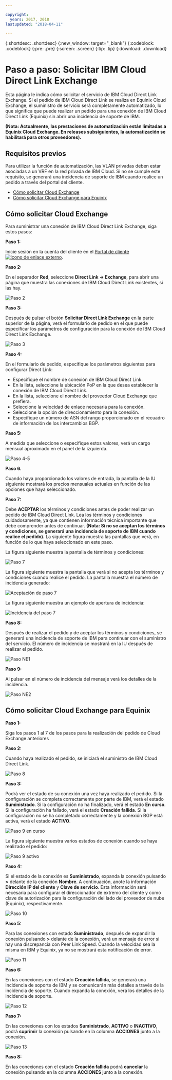 ```yaml
---

copyright:
  years: 2017, 2018
lastupdated: "2018-04-11"

---
```


{:shortdesc: .shortdesc}
{:new_window: target="_blank"}
{:codeblock: .codeblock}
{:pre: .pre}
{:screen: .screen}
{:tip: .tip}
{:download: .download}

# Paso a paso: Solicitar IBM Cloud Direct Link Exchange

Esta página le indica cómo solicitar el servicio de IBM Cloud Direct Link Exchange. Si el pedido de IBM Cloud Direct Link se realiza en Equinix Cloud Exchange, el suministro de servicio será completamente automatizado, lo que significa que puede realizar un pedido para una conexión de IBM Cloud Direct Link (Equinix) sin abrir una incidencia de soporte de IBM.

**(Nota: Actualmente, las prestaciones de automatización están limitadas a Equinix Cloud Exchange. En releases subsiguientes, la automatización se habilitará para otros proveedores).**

## Requisitos previos

Para utilizar la función de automatización, las VLAN privadas deben estar asociadas a un VRF en la red privada de IBM Cloud. Si no se cumple este requisito, se generará una incidencia de soporte de IBM cuando realice un pedido a través del portal del cliente.

 * [Cómo solicitar Cloud Exchange](#how-to-order-cloud-exchange)
 * [Cómo solicitar Cloud Exchange para Equinix](#how-to-order-cloud-exchange-for-equinix)

## Cómo solicitar Cloud Exchange

Para suministrar una conexión de IBM Cloud Direct Link Exchange, siga estos pasos:

**Paso 1:**

Inicie sesión en la cuenta del cliente en el [Portal de cliente ![Icono de enlace externo](../../icons/launch-glyph.svg "Icono de enlace externo")](https://control.softlayer.com/).

**Paso 2:**

En el separador **Red**, seleccione **Direct Link -> Exchange**, para abrir una página que muestra las conexiones de IBM Cloud Direct Link existentes, si las hay.

![Paso 2](/images/Equinix-Step2.png)

**Paso 3:**

Después de pulsar el botón **Solicitar Direct Link Exchange** en la parte superior de la página, verá el formulario de pedido en el que puede especificar los parámetros de configuración para la conexión de IBM Cloud Direct Link Exchange.

![Paso 3](/images/Equinix-Step3.png)

**Paso 4:**

En el formulario de pedido, especifique los parámetros siguientes para configurar Direct Link:
  * Especifique el nombre de conexión de IBM Cloud Direct Link.
  * En la lista, seleccione la ubicación PoP en la que desea establecer la conexión de IBM Cloud Direct Link.
  * En la lista, seleccione el nombre del proveedor Cloud Exchange que prefiera.
  * Seleccione la velocidad de enlace necesaria para la conexión.
  * Seleccione la opción de direccionamiento para la conexión.
  * Especifique un número de ASN del rango proporcionado en el recuadro de información de los intercambios BGP.

**Paso 5:**

A medida que seleccione o especifique estos valores, verá un cargo mensual aproximado en el panel de la izquierda.

![Paso 4-5](/images/Equinix-Step4-5.png)

**Paso 6.**

Cuando haya proporcionado los valores de entrada, la pantalla de la IU siguiente mostrará los precios mensuales actuales en función de las opciones que haya seleccionado.

**Paso 7:**

Debe **ACEPTAR** los términos y condiciones antes de poder realizar un pedido de IBM Cloud Direct Link. Lea los términos y condiciones cuidadosamente, ya que contienen información técnica importante que debe comprender antes de continuar. **(Nota: Si no se aceptan los términos y condiciones, se generará una incidencia de soporte de IBM cuando realice el pedido).** La siguiente figura muestra las pantallas que verá, en función de lo que haya seleccionado en este paso.

La figura siguiente muestra la pantalla de términos y condiciones:

![Paso 7](images/Equinix-Step7.png)

La figura siguiente muestra la pantalla que verá si no acepta los términos y condiciones cuando realice el pedido. La pantalla muestra el número de incidencia generado:

![Aceptación de paso 7](/images/Equinix-Step7-NoAgree.png)

La figura siguiente muestra un ejemplo de apertura de incidencia:

![Incidencia del paso 7](/images/Equinix-Step7-NoAgree-Ticket.png)

**Paso 8:**

Después de realizar el pedido y de aceptar los términos y condiciones, se generará una incidencia de soporte de IBM para continuar con el suministro del servicio. El número de incidencia se mostrará en la IU después de realizar el pedido. 

![Paso NE1](/images/Non-Equinix-Step1.png)

**Paso 9:**

Al pulsar en el número de incidencia del mensaje verá los detalles de la incidencia.

![Paso NE2](/images/Non-Equinix-Step2.png)

## Cómo solicitar Cloud Exchange para Equinix

**Paso 1:**

Siga los pasos 1 al 7 de los pasos para la realización del pedido de Cloud Exchange anteriores

**Paso 2:**

Cuando haya realizado el pedido, se iniciará el suministro de IBM Cloud Direct Link.

![Paso 8](/images/Equinix-Step8.png)

**Paso 3:**

Podrá ver el estado de su conexión una vez haya realizado el pedido. Si la configuración se completa correctamente por parte de IBM, verá el estado **Suministrado**. Si la configuración no ha finalizado, verá el estado **En curso**. Si la configuración ha fallado, verá el estado **Creación fallida**. Si la configuración no se ha completado correctamente y la conexión BGP está activa, verá el estado **ACTIVO**.

![Paso 9 en curso](/images/Equinix-Step9-InProgress.png)

La figura siguiente muestra varios estados de conexión cuando se haya realizado el pedido:

![Paso 9 activo](/images/Equinix-Step9-UP.png)

**Paso 4:**

Si el estado de la conexión es **Suministrado**, expanda la conexión pulsando **>** delante de la conexión **Nombre**. A continuación, anote la información **Dirección IP del cliente** y **Clave de servicio**. Esta información será necesaria para configurar el direccionador de extremo del cliente y como clave de autorización para la configuración del lado del proveedor de nube (Equinix), respectivamente.

![Paso 10](/images/Equinix-Step10-Provisioned.png)

**Paso 5:**

Para las conexiones con estado **Suministrado**, después de expandir la conexión pulsando **>** delante de la conexión, verá un mensaje de error si hay una discrepancia con Peer Link Speed. Cuando la velocidad sea la misma en IBM y Equinix, ya no se mostrará esta notificación de error.

![Paso 11](/images/Equinix-Step11-PortMismatch.png)

**Paso 6:**

En las conexiones con el estado **Creación fallida**, se generará una incidencia de soporte de IBM y se comunicarán más detalles a través de la incidencia de soporte. Cuando expanda la conexión, verá los detalles de la incidencia de soporte.

![Paso 12](/images/Equinix-Step12-CreateFailed.png)

**Paso 7:**

En las conexiones con los estados **Suministrado**, **ACTIVO** o **INACTIVO**, podrá **suprimir** la conexión pulsando en la columna **ACCIONES** junto a la conexión.

![Paso 13](/images/Equinix-Step13-Delete.png)

**Paso 8:**

En las conexiones con el estado **Creación fallida** podrá **cancelar** la conexión pulsando en la columna **ACCIONES** junto a la conexión.

